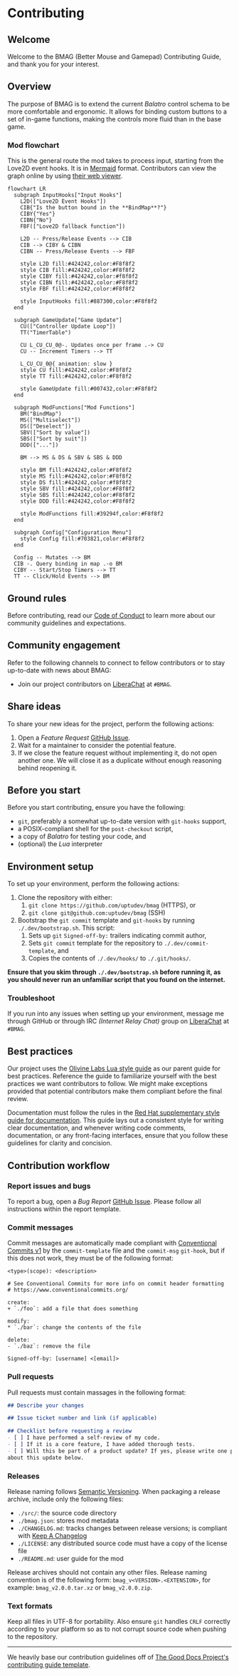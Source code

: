 # Contributing

## Welcome

Welcome to the BMAG (Better Mouse and Gamepad) Contributing Guide, and thank you
for your interest.

## Overview

The purpose of BMAG is to extend the current *Balatro* control schema to be more
comfortable and ergonomic. It allows for binding custom buttons to a set of in-game
functions, making the controls more fluid than in the base game.

### Mod flowchart

This is the general route the mod takes to process input, starting from the Love2D
event hooks. It is in [Mermaid](https://mermaidchart.com/) format. Contributors
can view the graph online by using [their web viewer](https://mermaidchart.com/play).

```mermaid
flowchart LR
  subgraph InputHooks["Input Hooks"]
    L2D(["Love2D Event Hooks"])
    CIB{"Is the button bound in the **BindMap**?"}
    CIBY{"Yes"}
    CIBN{"No"}
    FBF(["Love2D fallback function"])

    L2D -- Press/Release Events --> CIB
    CIB --> CIBY & CIBN
    CIBN -- Press/Release Events --> FBF

    style L2D fill:#424242,color:#F8f8f2
    style CIB fill:#424242,color:#F8f8f2
    style CIBY fill:#424242,color:#f8f8f2
    style CIBN fill:#424242,color:#F8f8f2
    style FBF fill:#424242,color:#F8f8f2

    style InputHooks fill:#887300,color:#F8f8f2
  end

  subgraph GameUpdate["Game Update"]
    CU(["Controller Update Loop"])
    TT("TimerTable")

    CU L_CU_CU_0@-. Updates once per frame .-> CU
    CU -- Increment Timers --> TT

    L_CU_CU_0@{ animation: slow } 
    style CU fill:#424242,color:#F8f8f2
    style TT fill:#424242,color:#F8f8f2

    style GameUpdate fill:#007432,color:#F8f8f2
  end

  subgraph ModFunctions["Mod Functions"]
    BM("BindMap")
    MS(["Multiselect"])
    DS(["Deselect"])
    SBV(["Sort by value"])
    SBS(["Sort by suit"])
    DDD(["..."])

    BM --> MS & DS & SBV & SBS & DDD

    style BM fill:#424242,color:#F8f8f2
    style MS fill:#424242,color:#F8f8f2
    style DS fill:#424242,color:#f8f8f2
    style SBV fill:#424242,color:#F8f8f2
    style SBS fill:#424242,color:#F8f8f2
    style DDD fill:#424242,color:#F8f8f2

    style ModFunctions fill:#39294f,color:#F8f8f2
  end

  subgraph Config["Configuration Menu"]
    style Config fill:#703821,color:#F8f8f2
  end

  Config -- Mutates --> BM
  CIB -. Query binding in map .-o BM
  CIBY -- Start/Stop Timers --> TT
  TT -- Click/Hold Events --> BM
```

## Ground rules

Before contributing, read our
[Code of Conduct](https://github.com/uptudev/bmag/blob/main/CODE_OF_CONDUCT.md)
to learn more about our community guidelines and expectations.

## Community engagement

Refer to the following channels to connect to fellow contributors or to stay up-to-date
with news about BMAG:

* Join our project contributors on
[LiberaChat](https://libera.chat/)
at `#BMAG`.

## Share ideas

To share your new ideas for the project, perform the following actions:

1. Open a *Feature Request*
[GitHub Issue](https://github.com/uptudev/bmag/issues).
1. Wait for a maintainer to consider the potential feature.
1. If we close the feature request without implementing it, do not open
another one. We will close it as a duplicate without enough reasoning behind
reopening it.

## Before you start

Before you start contributing, ensure you have the following:

* `git`, preferably a somewhat up-to-date version with `git-hooks` support,
* a POSIX-compliant shell for the `post-checkout` script,
* a copy of *Balatro* for testing your code, and
* (optional) the *Lua* interpreter

## Environment setup

To set up your environment, perform the following actions:

1. Clone the repository with either:
    1. `git clone https://github.com/uptudev/bmag` (HTTPS), or
    1. `git clone git@github.com:uptudev/bmag` (SSH)
1. Bootstrap the `git commit` template and `git-hooks` by running `./.dev/bootstrap.sh`.
This script:
    1. Sets up `git` `Signed-off-by:` trailers indicating commit author,
    1. Sets `git commit` template for the repository to `./.dev/commit-template`,
    and
    1. Copies the contents of `./.dev/hooks/` to `./.git/hooks/`.

**Ensure that you skim through `./.dev/bootstrap.sh` before running it, as you
should never run an unfamiliar script that you found on the internet.**

### Troubleshoot

If you run into any issues when setting up your environment, message me through GitHub
or through IRC *(Internet Relay Chat)* group on
[LiberaChat](https://libera.chat/)
at `#BMAG`.

## Best practices

Our project uses the
[Olivine Labs Lua style guide](https://github.com/Olivine-Labs/lua-style-guide)
as our parent guide for best practices. Reference the guide to familiarize yourself
with the best practices we want contributors to follow. We might make exceptions
provided that potential contributors make them compliant before the final review.

Documentation must follow the rules in the
[Red Hat supplementary style guide for documentation](https://redhat-documentation.github.io/supplementary-style-guide/).
This guide lays out a consistent style for writing clear documentation, and whenever
writing code comments, documentation, or any front-facing interfaces, ensure that
you follow these guidelines for clarity and concision.

## Contribution workflow

### Report issues and bugs

To report a bug, open a *Bug Report*
[GitHub Issue](https://github.com/uptudev/bmag/issues).
Please follow all instructions within the report template.

### Commit messages

Commit messages are automatically made compliant with
[Conventional Commits v1](https://www.conventionalcommits.org/en/v1.0.0/)
by the `commit-template` file and the `commit-msg` `git-hook`, but if this does
not work, they must be of the following format:

```text
<type>(scope): <description>

# See Conventional Commits for more info on commit header formatting
# https://www.conventionalcommits.org/

create:
+ `./foo`: add a file that does something

modify:
* `./bar`: change the contents of the file

delete:
- `./baz`: remove the file

Signed-off-by: [username] <[email]>
```

### Pull requests

Pull requests must contain massages in the following format:

```markdown
## Describe your changes

## Issue ticket number and link (if applicable)

## Checklist before requesting a review
- [ ] I have performed a self-review of my code.
- [ ] If it is a core feature, I have added thorough tests.
- [ ] Will this be part of a product update? If yes, please write one phrase
about this update below.
```

### Releases

Release naming follows [Semantic Versioning](https://semver.org/).
When packaging a release archive, include only the following files:

* `./src/`: the source code directory
* `./bmag.json`: stores mod metadata
* `./CHANGELOG.md`: tracks changes between release versions; is compliant with
[Keep A Changelog](https://keepachangelog.com/)
* `./LICENSE`: any distributed source code must have a copy of the license file
* `./README.md`: user guide for the mod

Release archives should not contain any other files.
Release naming convention is of the following form:
`bmag_v<VERSION>.<EXTENSION>`, for example: `bmag_v2.0.0.tar.xz` or `bmag_v2.0.0.zip`.

### Text formats

Keep all files in UTF-8 for portability. Also ensure `git` handles `CRLF`
correctly according to your platform so as to not corrupt source code when
pushing to the repository.

---

We heavily base our contribution guidelines off of
[The Good Docs Project's contributing guide template](https://gitlab.com/tgdp/templates/-/blob/main/contributing-guide/template_contributing-guide.md).
